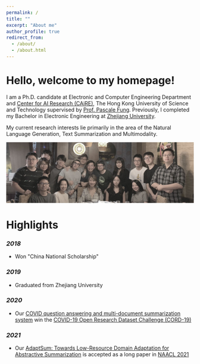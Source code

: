 ```yaml
---
permalink: /
title: ""
excerpt: "About me"
author_profile: true
redirect_from:
  - /about/
  - /about.html
---
```


Hello, welcome to my homepage!
======
I am a Ph.D. candidate at Electronic and Computer Engineering Department and [Center for AI Research (CAiRE)](https://caire.ust.hk), The Hong Kong University of Science and Technology supervised by [Prof. Pascale Fung](https://pascale.home.ece.ust.hk). Previously, I completed my Bachelor in Electronic Engineering at [Zhejiang University](http://www.zju.edu.cn/mainm.htm).

My current research interests lie primarily in the area of the Natural Language Generation, Text Summarization and Multimodality.


<img src="/images/group_photo.jpg">
<!-- ![Our group photo](https://github.com/TysonYu/TysonYu.github.io/blob/master/images/group_photo.jpg) -->
<!-- Education History
======
2015 - 2019 Zhejiang University \\
2019 - Now  Hong Kong University of Science and Technology -->

Highlights
======
### *2018*
+ Won "China National Scholarship"

### *2019*
+ Graduated from Zhejiang University

### *2020*
+ Our [COVID question answering and multi-document summarization system](https://www.kaggle.com/sudansudan/caire-cord-task10) win the [COVID-19 Open Research Dataset Challenge (CORD-19)](https://www.kaggle.com/allen-institute-for-ai/CORD-19-research-challenge)

### *2021*
+ Our [AdaptSum: Towards Low-Resource Domain Adaptation for Abstractive Summarization](https://arxiv.org/abs/2103.11332) is accepted as a long paper in [NAACL 2021](https://2021.naacl.org)